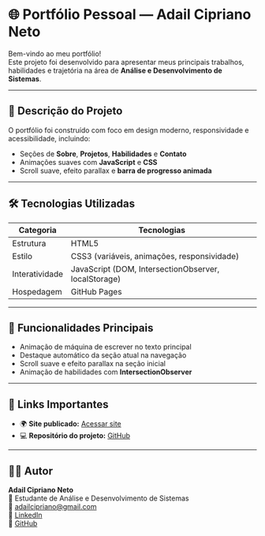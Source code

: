 # 🌐 Portfólio Pessoal — Adail Cipriano Neto

Bem-vindo ao meu portfólio!  
Este projeto foi desenvolvido para apresentar meus principais trabalhos, habilidades e trajetória na área de **Análise e Desenvolvimento de Sistemas**.

---

## 🚀 Descrição do Projeto

O portfólio foi construído com foco em design moderno, responsividade e acessibilidade, incluindo:

- Seções de **Sobre**, **Projetos**, **Habilidades** e **Contato**
- Animações suaves com **JavaScript** e **CSS**
- Scroll suave, efeito parallax e **barra de progresso animada**

---

## 🛠️ Tecnologias Utilizadas

| Categoria        | Tecnologias                                           |
|-----------------|------------------------------------------------------|
| Estrutura        | HTML5                                                |
| Estilo           | CSS3 (variáveis, animações, responsividade)         |
| Interatividade   | JavaScript (DOM, IntersectionObserver, localStorage)|
| Hospedagem       | GitHub Pages                                         |

---

## 🌙 Funcionalidades Principais

- Animação de máquina de escrever no texto principal
- Destaque automático da seção atual na navegação
- Scroll suave e efeito parallax na seção inicial
- Animação de habilidades com **IntersectionObserver**

---

## 🔗 Links Importantes

- 🌍 **Site publicado:** [Acessar site](https://adail-c.github.io/portifolio_jss/)
- 💻 **Repositório do projeto:** [GitHub](https://github.com/Adail-c/portifolio_jss)

---

## 👨‍💻 Autor

**Adail Cipriano Neto**  
📍 Estudante de Análise e Desenvolvimento de Sistemas  
📧 adailcipriano@gmail.com  
🔗 [LinkedIn](https://www.linkedin.com/in/adail-cipriano-neto/)  
🔗 [GitHub](https://github.com/Adail-c)


